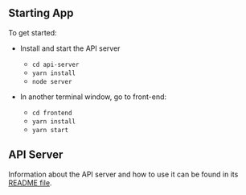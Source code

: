 
## Starting App

To get started:

* Install and start the API server
    - `cd api-server`
    - `yarn install`
    - `node server`

* In another terminal window, go to front-end:
    - `cd frontend`
    - `yarn install`
    - `yarn start`

## API Server

Information about the API server and how to use it can be found in its [README file](api-server/README.md).
